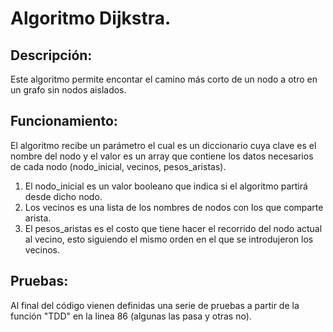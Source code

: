# Algoritmo Dijkstra.

## Descripción:

Este algoritmo permite encontar el camino más corto de un nodo a otro en un grafo sin nodos aislados.

## Funcionamiento:

El algoritmo recibe un parámetro el cual es un diccionario cuya clave es el nombre del nodo y el valor es un array que contiene los datos necesarios de cada nodo (nodo_inicial, vecinos, pesos_aristas).
1. El nodo_inicial es un valor booleano que indica si el algoritmo partirá desde dicho nodo.
2. Los vecinos es una lista de los nombres de nodos con los que comparte arista.
3. El pesos_aristas es el costo que tiene hacer el recorrido del nodo actual al vecino, esto siguiendo el mismo orden en el que se introdujeron los vecinos.

## Pruebas:

Al final del código vienen definidas una serie de pruebas a partir de la función "TDD" en la linea 86 (algunas las pasa y otras no).
